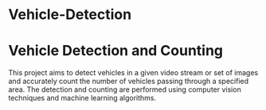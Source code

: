 # Vehicle-Detection

# Vehicle Detection and Counting
This project aims to detect vehicles in a given video stream or set of images and accurately count the number of vehicles passing through a specified area. The detection and counting are performed using computer vision techniques and machine learning algorithms.
